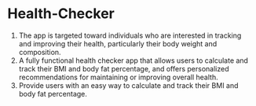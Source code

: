 # Health-Checker
1. The app is targeted toward individuals who are interested in tracking and improving their health, particularly their body weight and composition.
2. A fully functional health checker app that allows users to calculate and track their BMI and body fat percentage, and offers personalized recommendations for maintaining or improving overall health.
3. Provide users with an easy way to calculate and track their BMI and body fat percentage.
